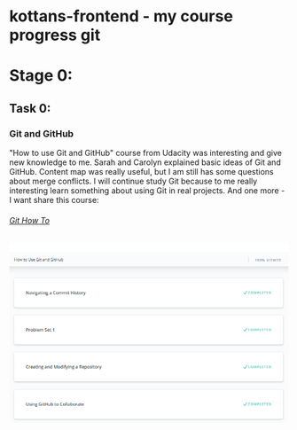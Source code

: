 # kottans-frontend - my course progress git

# Stage 0:

## Task 0:
### Git and GitHub
"How to use Git and GitHub" course from Udacity was interesting and give new knowledge to me. Sarah and Carolyn explained basic ideas of Git and GitHub. Content map was really useful, but I am still has some questions about merge conflicts. I will continue study Git because to me really interesting learn something about using Git in real projects.  And one more - I want share this course:
###### [Git How To](https://githowto.com/ru)
![Git&GitHub_is_done](img/git.png)


